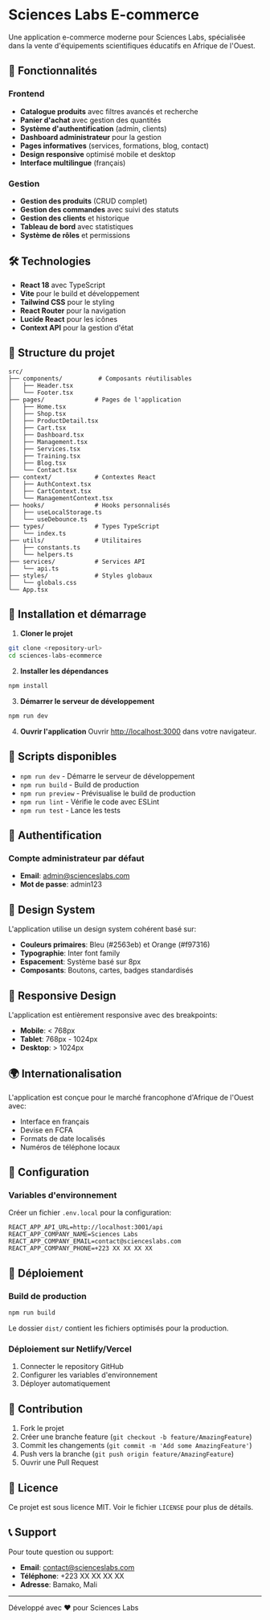 # Sciences Labs E-commerce

Une application e-commerce moderne pour Sciences Labs, spécialisée dans la vente d'équipements scientifiques éducatifs en Afrique de l'Ouest.

## 🚀 Fonctionnalités

### Frontend
- **Catalogue produits** avec filtres avancés et recherche
- **Panier d'achat** avec gestion des quantités
- **Système d'authentification** (admin, clients)
- **Dashboard administrateur** pour la gestion
- **Pages informatives** (services, formations, blog, contact)
- **Design responsive** optimisé mobile et desktop
- **Interface multilingue** (français)

### Gestion
- **Gestion des produits** (CRUD complet)
- **Gestion des commandes** avec suivi des statuts
- **Gestion des clients** et historique
- **Tableau de bord** avec statistiques
- **Système de rôles** et permissions

## 🛠️ Technologies

- **React 18** avec TypeScript
- **Vite** pour le build et développement
- **Tailwind CSS** pour le styling
- **React Router** pour la navigation
- **Lucide React** pour les icônes
- **Context API** pour la gestion d'état

## 📁 Structure du projet

```
src/
├── components/          # Composants réutilisables
│   ├── Header.tsx
│   └── Footer.tsx
├── pages/              # Pages de l'application
│   ├── Home.tsx
│   ├── Shop.tsx
│   ├── ProductDetail.tsx
│   ├── Cart.tsx
│   ├── Dashboard.tsx
│   ├── Management.tsx
│   ├── Services.tsx
│   ├── Training.tsx
│   ├── Blog.tsx
│   └── Contact.tsx
├── context/            # Contextes React
│   ├── AuthContext.tsx
│   ├── CartContext.tsx
│   └── ManagementContext.tsx
├── hooks/              # Hooks personnalisés
│   ├── useLocalStorage.ts
│   └── useDebounce.ts
├── types/              # Types TypeScript
│   └── index.ts
├── utils/              # Utilitaires
│   ├── constants.ts
│   └── helpers.ts
├── services/           # Services API
│   └── api.ts
├── styles/             # Styles globaux
│   └── globals.css
└── App.tsx
```

## 🚀 Installation et démarrage

1. **Cloner le projet**
```bash
git clone <repository-url>
cd sciences-labs-ecommerce
```

2. **Installer les dépendances**
```bash
npm install
```

3. **Démarrer le serveur de développement**
```bash
npm run dev
```

4. **Ouvrir l'application**
Ouvrir [http://localhost:3000](http://localhost:3000) dans votre navigateur.

## 📝 Scripts disponibles

- `npm run dev` - Démarre le serveur de développement
- `npm run build` - Build de production
- `npm run preview` - Prévisualise le build de production
- `npm run lint` - Vérifie le code avec ESLint
- `npm run test` - Lance les tests

## 🔐 Authentification

### Compte administrateur par défaut
- **Email**: admin@scienceslabs.com
- **Mot de passe**: admin123

## 🎨 Design System

L'application utilise un design system cohérent basé sur:
- **Couleurs primaires**: Bleu (#2563eb) et Orange (#f97316)
- **Typographie**: Inter font family
- **Espacement**: Système basé sur 8px
- **Composants**: Boutons, cartes, badges standardisés

## 📱 Responsive Design

L'application est entièrement responsive avec des breakpoints:
- **Mobile**: < 768px
- **Tablet**: 768px - 1024px
- **Desktop**: > 1024px

## 🌍 Internationalisation

L'application est conçue pour le marché francophone d'Afrique de l'Ouest avec:
- Interface en français
- Devise en FCFA
- Formats de date localisés
- Numéros de téléphone locaux

## 🔧 Configuration

### Variables d'environnement
Créer un fichier `.env.local` pour la configuration:

```env
REACT_APP_API_URL=http://localhost:3001/api
REACT_APP_COMPANY_NAME=Sciences Labs
REACT_APP_COMPANY_EMAIL=contact@scienceslabs.com
REACT_APP_COMPANY_PHONE=+223 XX XX XX XX
```

## 🚀 Déploiement

### Build de production
```bash
npm run build
```

Le dossier `dist/` contient les fichiers optimisés pour la production.

### Déploiement sur Netlify/Vercel
1. Connecter le repository GitHub
2. Configurer les variables d'environnement
3. Déployer automatiquement

## 🤝 Contribution

1. Fork le projet
2. Créer une branche feature (`git checkout -b feature/AmazingFeature`)
3. Commit les changements (`git commit -m 'Add some AmazingFeature'`)
4. Push vers la branche (`git push origin feature/AmazingFeature`)
5. Ouvrir une Pull Request

## 📄 Licence

Ce projet est sous licence MIT. Voir le fichier `LICENSE` pour plus de détails.

## 📞 Support

Pour toute question ou support:
- **Email**: contact@scienceslabs.com
- **Téléphone**: +223 XX XX XX XX
- **Adresse**: Bamako, Mali

---

Développé avec ❤️ pour Sciences Labs